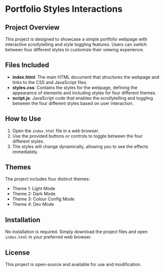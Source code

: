 # Portfolio Styles Interactions

## Project Overview
This project is designed to showcase a simple portfolio webpage with interactive scrollytelling and style toggling features. Users can switch between four different styles to customize their viewing experience.

## Files Included
- **index.html**: The main HTML document that structures the webpage and links to the CSS and JavaScript files.
- **styles.css**: Contains the styles for the webpage, defining the appearance of elements and including styles for four different themes.
- **script.js**: JavaScript code that enables the scrollytelling and toggling between the four different styles based on user interaction.

## How to Use
1. Open the `index.html` file in a web browser.
2. Use the provided buttons or controls to toggle between the four different styles.
3. The styles will change dynamically, allowing you to see the effects immediately.

## Themes
The project includes four distinct themes:
- Theme 1: Light Mode
- Theme 2: Dark Mode
- Theme 3: Colour Config Mode
- Theme 4: Dev Mode

## Installation
No installation is required. Simply download the project files and open `index.html` in your preferred web browser.

## License
This project is open-source and available for use and modification.